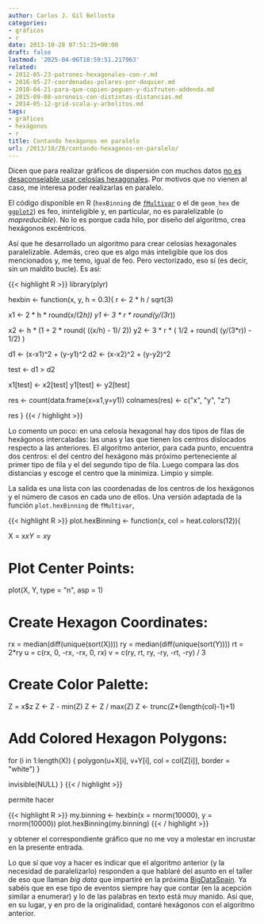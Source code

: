 ```yaml
---
author: Carlos J. Gil Bellosta
categories:
- gráficos
- r
date: 2013-10-28 07:51:25+00:00
draft: false
lastmod: '2025-04-06T18:59:51.217963'
related:
- 2012-05-23-patrones-hexagonales-con-r.md
- 2016-05-27-coordenadas-polares-por-doquier.md
- 2010-04-21-para-que-copien-peguen-y-disfruten-addenda.md
- 2015-09-08-voronois-con-distintas-distancias.md
- 2014-05-12-grid-scala-y-arbolitos.md
tags:
- gráficos
- hexágonos
- r
title: Contando hexágonos en paralelo
url: /2013/10/28/contando-hexagonos-en-paralelo/
---
```


Dicen que para realizar gráficos de dispersión con muchos datos [no es desaconsejable usar celosías hexagonales](http://cran.r-project.org/web/packages/hexbin/vignettes/hexagon_binning.pdf). Por motivos que no vienen al caso, me interesa poder realizarlas en paralelo.

El código disponible en R (`hexBinning` de [`fMultivar`](http://cran.r-project.org/web/packages/fMultivar/index.html) o el de `geom_hex` de [`ggplot2`](http://docs.ggplot2.org/current/geom_hex.html)) es feo, ininteligible y, en particular, no es paralelizable (o _mapreducible_). No lo es porque cada hilo, por diseño del algoritmo, crea hexágonos excéntricos.

Así que he desarrollado un algoritmo para crear celosías hexagonales paralelizable. Además, creo que es algo más inteligible que los dos mencionados y, me temo, igual de feo. Pero vectorizado, eso sí (es decir, sin un maldito bucle). Es así:

{{< highlight R >}}
library(plyr)

hexbin <- function(x, y, h = 0.3){
  r <- 2 * h / sqrt(3)

  x1 <- 2 * h * round(x/(2*h))
  y1 <- 3 * r * round(y/(3*r))

  x2 <- h * (1 + 2 * round( ((x/h) - 1)/ 2))
  y2 <- 3 * r * ( 1/2 + round( (y/(3*r)) - 1/2) )

  d1 <- (x-x1)^2 + (y-y1)^2
  d2 <- (x-x2)^2 + (y-y2)^2

  test <- d1 > d2

  x1[test] <- x2[test]
  y1[test] <- y2[test]

  res <- count(data.frame(x=x1,y=y1))
  colnames(res) <- c("x", "y", "z")

  res
}
{{< / highlight >}}

Lo comento un poco: en una celosía hexagonal hay dos tipos de filas de hexágonos intercaladas: las unas y las que tienen los centros dislocados respecto a las anteriores. El algoritmo anterior, para cada punto, encuentra dos centros: el del centro del hexágono más próximo perteneciente al primer tipo de fila y el del segundo tipo de fila. Luego compara las dos distancias y escoge el centro que la minimiza. Limpio y simple.

La salida es una lista con las coordenadas de los centros de los hexágonos y el número de casos en cada uno de ellos. Una versión adaptada de la función `plot.hexBinning` de `fMultivar`,

{{< highlight R >}}
plot.hexBinning <- function(x, col = heat.colors(12)){

  X = x$x
  Y = x$y

  # Plot Center Points:
  plot(X, Y, type = "n", asp = 1)

  # Create Hexagon Coordinates:
  rx = median(diff(unique(sort(X))))
  ry = median(diff(unique(sort(Y))))
  rt = 2*ry
  u = c(rx,  0, -rx, -rx,   0,  rx)
  v = c(ry, rt,  ry, -ry, -rt, -ry) / 3

  # Create Color Palette:
  Z = x$z
  Z <- Z - min(Z)
  Z <- Z / max(Z)
  Z <- trunc(Z*(length(col)-1)+1)

  # Add Colored Hexagon Polygons:
  for (i in 1:length(X)) {
    polygon(u+X[i], v+Y[i], col = col[Z[i]], border = "white")
  }

  invisible(NULL)
}
{{< / highlight >}}

permite hacer

{{< highlight R >}}
my.binning <- hexbin(x = rnorm(10000), y = rnorm(10000))
plot.hexBinning(my.binning)
{{< / highlight >}}

y obtener el correspondiente gráfico que no me voy a molestar en incrustar en la presente entrada.

Lo que sí que voy a hacer es indicar que el algoritmo anterior (y la necesidad de paralelizarlo) responden a que hablaré del asunto en el taller de eso que llaman _big data_ que impartiré en la próxima [BigDataSpain](http://www.bigdataspain.org/). Ya sabéis que en ese tipo de eventos siempre hay que contar (en la acepción similar a enumerar) y lo de las palabras en texto está muy manido. Así que, en su lugar, y en pro de la originalidad, contaré hexágonos con el algoritmo anterior.